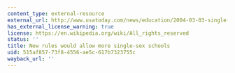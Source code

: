 ```yaml
---
content_type: external-resource
external_url: http://www.usatoday.com/news/education/2004-03-03-single-sex-schools-usat_x.htm
has_external_license_warning: true
license: https://en.wikipedia.org/wiki/All_rights_reserved
status: ''
title: New rules would allow more single-sex schools
uid: 515af857-73f8-4556-ae5c-617b7323755c
wayback_url: ''
---
```

